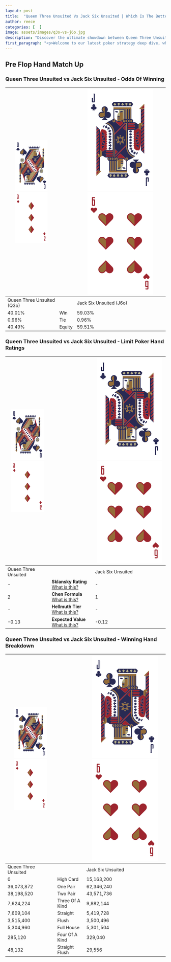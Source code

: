 ```yaml
---
layout: post
title:  "Queen Three Unsuited Vs Jack Six Unsuited | Which Is The Better Hand In Poker? A Complete Guide"
author: reece
categories: [  ]
image: assets/images/q3o-vs-j6o.jpg
description: "Discover the ultimate showdown between Queen Three Unsuited and Jack Six Unsuited in poker! Uncover the odds, strategies, and scenarios where one hand triumphs over the other. Get ready to up your poker game with this thrilling analysis."
first_paragraph: "<p>Welcome to our latest poker strategy deep dive, where we're pitting two distinct hands against each other in a high-stakes showdown: Queen Three Unsuited vs Jack Six Unsuited.</p><p>In the dynamic world of poker, every decision counts, and knowing which hand holds the upper hand is key to your success at the table.</p><p>In this article, we'll dissect these two hands, explore the scenarios where one dominates the other, and equip you with the knowledge to make strategic choices that can tip the odds in your favor.</p><p>Get ready to unravel the intriguing dynamics of these poker hands and elevate your game to new heights.</p>"
---
```




[comment]: # (sp0)

## Pre Flop Hand Match Up

<div class="table hand-ratings" markdown="1"> 



### Queen Three Unsuited vs Jack Six Unsuited - Odds Of Winning


    
| ![image info](assets/images/hand1/Q.png) ![image info](assets/images/hand1/3o.png) |  | ![image info](assets/images/hand2/J.png) ![image info](assets/images/hand2/6o.png) |
| -------- | -------- | -------- |
| Queen Three Unsuited (Q3o) |  | Jack Six Unsuited (J6o) |
| 40.01% | Win | 59.03% |
| 0.96% | Tie | 0.96% |
| 40.49% | Equity | 59.51% |




[comment]: # (sp1)



### Queen Three Unsuited vs Jack Six Unsuited - Limit Poker Hand Ratings


    
| ![image info](assets/images/hand1/Q.png) ![image info](assets/images/hand1/3o.png) |  | ![image info](assets/images/hand2/J.png) ![image info](assets/images/hand2/6o.png) |
| -------- | -------- | -------- |
| Queen Three Unsuited |  | Jack Six Unsuited |
| - | **Sklansky Rating** [What is this?](/sklansky-rating-explained) | - |
| 2 | **Chen Formula** [What is this?](/chen-formula-explained) | 1 |
| - | **Hellmuth Tier** [What is this?](/Hellmuth-tier-explained) | - |
| -0.13 | **Expected Value** [What is this?](/expected-value-explained) | -0.12 |




[comment]: # (sp2)



### Queen Three Unsuited vs Jack Six Unsuited - Winning Hand Breakdown


    
| ![image info](assets/images/hand1/Q.png) ![image info](assets/images/hand1/3o.png) |  | ![image info](assets/images/hand2/J.png) ![image info](assets/images/hand2/6o.png) |
| -------- | -------- | -------- |
| Queen Three Unsuited |  | Jack Six Unsuited |
| 0 | High Card | 15,163,200 |
| 36,073,872 | One Pair | 62,346,240 |
| 38,198,520 | Two Pair | 43,571,736 |
| 7,624,224 | Three Of A Kind | 9,882,144 |
| 7,609,104 | Straight | 5,419,728 |
| 3,515,400 | Flush | 3,500,496 |
| 5,304,960 | Full House | 5,301,504 |
| 285,120 | Four Of A Kind | 329,040 |
| 48,132 | Straight Flush | 29,556 |




[comment]: # (sp3)



</div>

[comment]: # (sp4)



[comment]: # (sp5)

